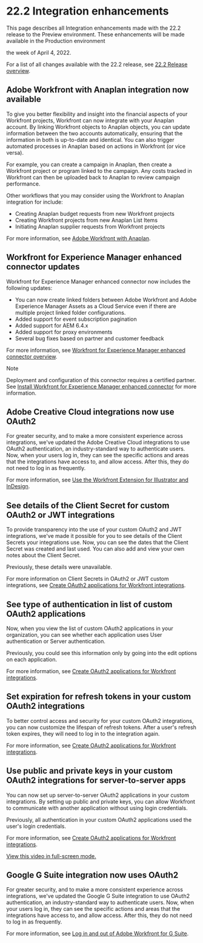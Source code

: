 

# 22.2 Integration enhancements

This page describes all Integration enhancements made with the 22.2 release to the Preview environment. These enhancements will be made available in the Production environment 

<!--
<MadCap:conditionalText data-mc-conditions="QuicksilverOrClassic.Draft mode">
in January 2022
</MadCap:conditionalText>
-->

the week of April 4, 2022.

For a list of all changes available with the 22.2 release, see [22.2 Release overview](../../../product-announcements/product-releases/22.2-release-activity/22-2-release-overview.md).

## Adobe Workfront with Anaplan integration now available

To give you better flexibility and insight into the financial aspects of your Workfront projects, Workfront can now integrate with your Anaplan account. By linking Workfront objects to Anaplan objects, you can update information between the two accounts automatically, ensuring that the information in both is up-to-date and identical. You can also trigger automated processes in Anaplan based on actions in Workfront (or vice versa).

For example, you can create a campaign in Anaplan, then create a Workfront project or program linked to the campaign. Any costs tracked in Workfront can then be uploaded back to Anaplan to review campaign performance.

Other workflows that you may consider using the Workfront to Anaplan integration for include:

* Creating Anaplan budget requests from new Workfront projects
* Creating Workfront projects from new Anaplan List Items
* Initiating Anaplan supplier requests from Workfront projects

For more information, see [Adobe Workfront with Anaplan](../../../workfront-integrations-and-apps/adobe-workfront-with-anaplan/anaplan-integration.md).

## Workfront for Experience Manager enhanced connector updates

Workfront for Experience Manager enhanced connector now includes the following updates:

* You can now create linked folders between Adobe Workfront and Adobe Experience Manager Assets as a Cloud Service even if there are multiple project linked folder configurations.
* Added support for event subscription pagination
* Added support for AEM 6.4.x
* Added support for proxy environments
* Several bug fixes based on partner and customer feedback

For more information, see [Workfront for Experience Manager enhanced connector overview](../../../documents/workfront-and-experience-manager-integrations/workfront-for-experience-manager-enhanced-connector/workfront-aem-enhanced-connector-overview.md).

>[!NOTE]
>
>Deployment and configuration of this connector requires a certified partner. See [Install Workfront for Experience Manager enhanced connector](https://experienceleague.adobe.com/docs/experience-manager-cloud-service/content/assets/integrations/workfront-connector-install.html?lang=en#) for more information.

## Adobe Creative Cloud integrations now use OAuth2

For greater security, and to make a more consistent experience across integrations, we've updated the Adobe Creative Cloud integrations to use OAuth2 authentication, an industry-standard way to authenticate users. Now, when your users log in, they can see the specific actions and areas that the integrations have access to, and allow access. After this, they do not need to log in as frequently.

For more information, see [Use the Workfront Extension for Illustrator and InDesign](../../../documents/workfront-for-adobe-creative-cloud/use-wf-adobe-cc.md).

## See details of the Client Secret for custom OAuth2 or JWT integrations

To provide transparency into the use of your custom OAuth2 and JWT integrations, we've made it possible for you to see details of the Client Secrets your integrations use. Now, you can see the dates that the Client Secret was created and last used. You can also add and view your own notes about the Client Secret.

Previously, these details were unavailable.

For more information on Client Secrets in OAuth2 or JWT custom integrations, see [Create OAuth2 applications for Workfront integrations](../../../administration-and-setup/configure-integrations/create-oauth-application.md).

## See type of authentication in list of custom OAuth2 applications

Now, when you view the list of custom OAuth2 applications in your organization, you can see whether each application uses User authentication or Server authentication.

Previously, you could see this information only by going into the edit options on each application.

For more information, see [Create OAuth2 applications for Workfront integrations](../../../administration-and-setup/configure-integrations/create-oauth-application.md).

## Set expiration for refresh tokens in your custom OAuth2 integrations

To better control access and security for your custom OAuth2 integrations, you can now customize the lifespan of refresh tokens. After a user's refresh token expires, they will need to log in to the integration again.

For more information, see [Create OAuth2 applications for Workfront integrations](../../../administration-and-setup/configure-integrations/create-oauth-application.md).

## Use public and private keys in your custom OAuth2 integrations for server-to-server apps

You can now set up server-to-server OAuth2 applications in your custom integrations. By setting up public and private keys, you can allow Workfront to communicate with another application without using login credentials.

Previously, all authentication in your custom OAuth2 applications used the user's login credentials.

For more information, see [Create OAuth2 applications for Workfront integrations](../../../administration-and-setup/configure-integrations/create-oauth-application.md).

<!--WRITER
<iframe class="vimeo-player_0" src="assets/677737747?" frameborder="0" allowfullscreen="1" width="560px" height="315px"></iframe>
-->

[View this video in full-screen mode.](https://vimeo.com/677737747/8fe195bc17)

## Google G Suite integration now uses OAuth2

For greater security, and to make a more consistent experience across integrations, we've updated the Google G Suite integration to use OAuth2 authentication, an industry-standard way to authenticate users. Now, when your users log in, they can see the specific actions and areas that the integrations have access to, and allow access. After this, they do not need to log in as frequently.

For more information, see [Log in and out of Adobe Workfront for G Suite](../../../workfront-integrations-and-apps/workfront-for-g-suite/log-in-and-out-wf-for-gsuite.md).
